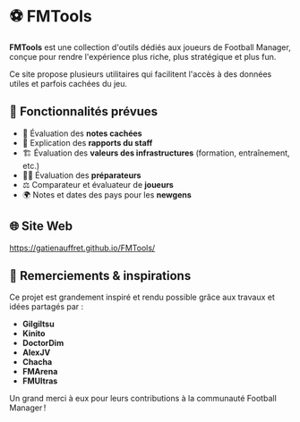 # ⚽ FMTools

**FMTools** est une collection d'outils dédiés aux joueurs de Football Manager, conçue pour rendre l'expérience plus riche, plus stratégique et plus fun.

Ce site propose plusieurs utilitaires qui facilitent l'accès à des données utiles et parfois cachées du jeu.

## 🔧 Fonctionnalités prévues

- 🧠 Évaluation des **notes cachées**
- 🧾 Explication des **rapports du staff**
- 🏗️ Évaluation des **valeurs des infrastructures** (formation, entraînement, etc.)
- 🧑‍🏫 Évaluation des **préparateurs**
- ⚖️ Comparateur et évaluateur de **joueurs**
- 🌍 Notes et dates des pays pour les **newgens**

## 🌐 Site Web

https://gatienauffret.github.io/FMTools/

## 🙏 Remerciements & inspirations

Ce projet est grandement inspiré et rendu possible grâce aux travaux et idées partagés par :

- **Gilgiltsu**
- **Kinito**
- **DoctorDim**
- **AlexJV**
- **Chacha**
- **FMArena**
- **FMUltras**

Un grand merci à eux pour leurs contributions à la communauté Football Manager !
